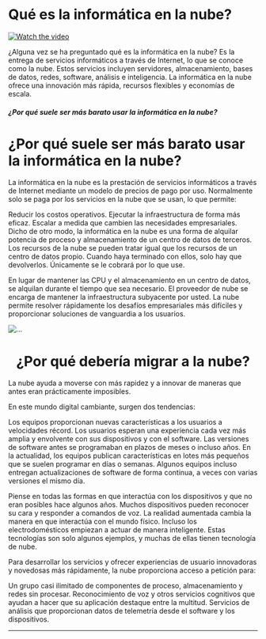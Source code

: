 <h1>Qué es la informática en la nube?</h1>


[![Watch the video](https://www.uncommunitymanager.es/wp-content/uploads/seo_google_youtube.jpg)](https://www.microsoft.com/es-mx/videoplayer/embed/RE4LyBB?postJsllMsg=true&autoCaptions=es-mx)

¿Alguna vez se ha preguntado qué es la informática en la nube? Es la entrega de servicios informáticos a través de Internet, lo que se conoce como la nube. Estos servicios incluyen servidores, almacenamiento, bases de datos, redes, software, análisis e inteligencia. La informática en la nube ofrece una innovación más rápida, recursos flexibles y economías de escala.

<div class="card-body">
      <h5 class="card-title">¿Por qué suele ser más barato usar la informática en la nube?
</h5>
      <a class="btn btn-primary" href="#"></a>
      <p class="card-text">

<h1>¿Por qué suele ser más barato usar la informática en la nube?</h1>
La informática en la nube es la prestación de servicios informáticos a través de Internet mediante un modelo de precios de pago por uso. Normalmente solo se paga por los servicios en la nube que se usan, lo que permite:

Reducir los costos operativos.
Ejecutar la infraestructura de forma más eficaz.
Escalar a medida que cambien las necesidades empresariales.
Dicho de otro modo, la informática en la nube es una forma de alquilar potencia de proceso y almacenamiento de un centro de datos de terceros. Los recursos de la nube se pueden tratar igual que los recursos de un centro de datos propio. Cuando haya terminado con ellos, solo hay que devolverlos. Únicamente se le cobrará por lo que use.

En lugar de mantener las CPU y el almacenamiento en un centro de datos, se alquilan durante el tiempo que sea necesario. El proveedor de nube se encarga de mantener la infraestructura subyacente por usted. La nube permite resolver rápidamente los desafíos empresariales más difíciles y proporcionar soluciones de vanguardia a los usuarios.

</p>
      <p class="card-text"><small class="text-muted"></small></p>
    </div>
    
    
<img src="https://azure.microsoft.com/svghandler/azure-migrate?width=600&height=315" class="card-img-top" alt="...">
<center><h1 class="display-4">¿Por qué debería migrar a la nube?</h1></center>
  <p class="lead">La nube ayuda a moverse con más rapidez y a innovar de maneras que antes eran prácticamente imposibles.

En este mundo digital cambiante, surgen dos tendencias:

Los equipos proporcionan nuevas características a los usuarios a velocidades récord.
Los usuarios esperan una experiencia cada vez más amplia y envolvente con sus dispositivos y con el software.
Las versiones de software antes se programaban en plazos de meses o incluso años. En la actualidad, los equipos publican características en lotes más pequeños que se suelen programar en días o semanas. Algunos equipos incluso entregan actualizaciones de software de forma continua, a veces con varias versiones el mismo día.

Piense en todas las formas en que interactúa con los dispositivos y que no eran posibles hace algunos años. Muchos dispositivos pueden reconocer su cara y responder a comandos de voz. La realidad aumentada cambia la manera en que interactúa con el mundo físico. Incluso los electrodomésticos empiezan a actuar de manera inteligente. Estas tecnologías son solo algunos ejemplos, y muchas de ellas tienen tecnología de nube.

Para desarrollar los servicios y ofrecer experiencias de usuario innovadoras y novedosas más rápidamente, la nube proporciona acceso a petición para:

Un grupo casi ilimitado de componentes de proceso, almacenamiento y redes sin procesar.
Reconocimiento de voz y otros servicios cognitivos que ayudan a hacer que su aplicación destaque entre la multitud.
Servicios de análisis que proporcionan datos de telemetría desde el software y los dispositivos.</p>
  <hr class="my-4">    

